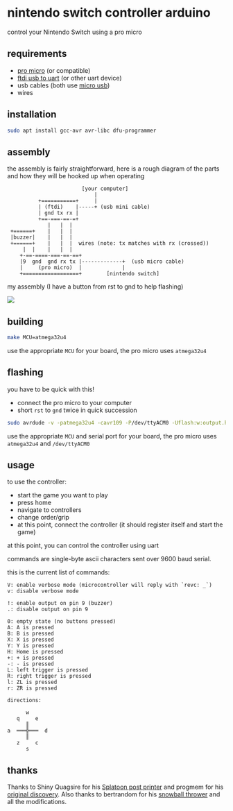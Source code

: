 # nintendo switch controller arduino

control your Nintendo Switch using a pro micro

## requirements

- [pro micro] (or compatible)
- [ftdi usb to uart] (or other uart device)
- usb cables (both use [micro usb])
- wires

[pro micro]: https://amzn.to/3rpb36r
[ftdi usb to uart]: https://amzn.to/3dRWML0
[micro usb]: https://amzn.to/2NVK4ll

## installation

```bash
sudo apt install gcc-avr avr-libc dfu-programmer
```

## assembly

the assembly is fairly straightforward, here is a rough diagram of the parts
and how they will be hooked up when operating

```
                        [your computer]
                            |
          +===========+     |
          | (ftdi)    |-----+ (usb mini cable)
          | gnd tx rx |
          +==-===-==-=+
             |   |  |
 +======+    |   |  |
 |buzzer|    |   |  |
 +======+    |   |  |  wires (note: tx matches with rx (crossed))
     |  |    |   |  |
    +-==-====-===-==-==+
    |9  gnd  gnd rx tx |-------------+  (usb micro cable)
    |     (pro micro)  |             |
    +==================+        [nintendo switch]

```

my assembly (I have a button from rst to gnd to help flashing)

![](https://user-images.githubusercontent.com/1810591/114293095-2ab8a980-9a48-11eb-9b35-290d58786701.jpg)

## building

```bash
make MCU=atmega32u4
```

use the appropriate `MCU` for your board, the pro micro uses `atmega32u4`

## flashing

you have to be quick with this!

- connect the pro micro to your computer
- short `rst` to `gnd` twice in quick succession

```bash
sudo avrdude -v -patmega32u4 -cavr109 -P/dev/ttyACM0 -Uflash:w:output.hex
```

use the appropriate `MCU` and serial port for your board, the pro micro uses
`atmega32u4` and `/dev/ttyACM0`

## usage

to use the controller:
- start the game you want to play
- press home
- navigate to controllers
- change order/grip
- at this point, connect the controller (it should register itself and start
  the game)

at this point, you can control the controller using uart

commands are single-byte ascii characters sent over 9600 baud serial.

this is the current list of commands:

```
V: enable verbose mode (microcontroller will reply with `revc: _`)
v: disable verbose mode

!: enable output on pin 9 (buzzer)
.: disable output on pin 9

0: empty state (no buttons pressed)
A: A is pressed
B: B is pressed
X: X is pressed
Y: Y is pressed
H: Home is pressed
+: + is pressed
-: - is pressed
L: left trigger is pressed
R: right trigger is pressed
l: ZL is pressed
r: ZR is pressed

directions:

      w
   q     e
      ║
a  ═══╬═══  d
      ║
   z     c
      s
```

## thanks

Thanks to Shiny Quagsire for his [Splatoon post printer](https://github.com/shinyquagsire23/Switch-Fightstick) and progmem for his [original discovery](https://github.com/progmem/Switch-Fightstick).
Also thanks to bertrandom for his [snowball thrower](https://github.com/bertrandom/snowball-thrower) and all the modifications.
